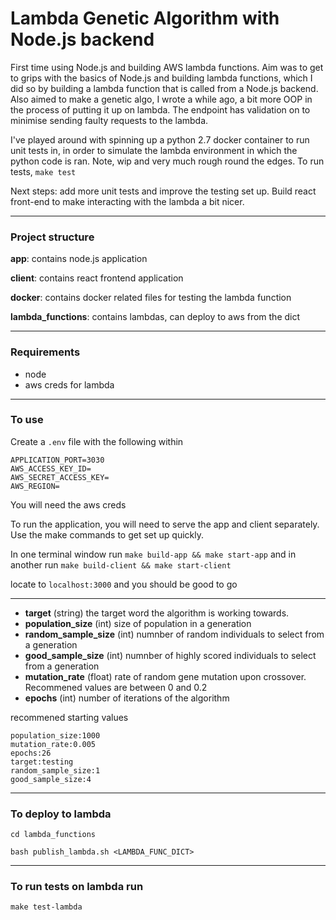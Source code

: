 # Lambda Genetic Algorithm with Node.js backend

First time using Node.js and building AWS lambda functions. Aim was to get to grips with the basics of Node.js and building lambda functions, which I did so by building a lambda function that is called from a Node.js backend. Also aimed to make a genetic algo, I wrote a while ago, a bit more OOP in the process of putting it up on lambda. The endpoint has validation on to minimise sending faulty requests to the lambda.

I've played around with spinning up a python 2.7 docker container to run unit tests in, in order to simulate the lambda environment in which the python code is ran. Note, wip and very much rough round the edges. To run tests, `make test`

Next steps: add more unit tests and improve the testing set up. Build react front-end to make interacting with the lambda a bit nicer.

----


### Project structure

__app__: contains node.js application

__client__: contains react frontend application

__docker__: contains docker related files for testing the lambda function

__lambda_functions__: contains lambdas, can deploy to aws from the dict

----

### Requirements
- node
- aws creds for lambda
----

### To use
Create a `.env` file with the following within
```
APPLICATION_PORT=3030
AWS_ACCESS_KEY_ID=
AWS_SECRET_ACCESS_KEY=
AWS_REGION=
```
You will need the aws creds

To run the application, you will need to serve the app and client separately. Use the make commands to get set up quickly.

In one terminal window run `make build-app && make start-app`  and in another run `make build-client && make start-client`

locate to `localhost:3000` and you should be good to go

---

- **target** (string) the target word the algorithm is working towards.
- **population_size** (int) size of population in a generation
- **random_sample_size** (int) numnber of random individuals to select from a generation
- **good_sample_size** (int) numnber of highly scored individuals to select from a generation
- **mutation_rate** (float) rate of random gene mutation upon crossover. Recommened values are between 0 and 0.2
- **epochs** (int) number of iterations of the algorithm

recommened starting values
```
population_size:1000
mutation_rate:0.005
epochs:26
target:testing
random_sample_size:1
good_sample_size:4
```


---

### To deploy to lambda

`cd lambda_functions`

`bash publish_lambda.sh <LAMBDA_FUNC_DICT>`


---

### To run tests on lambda run

`make test-lambda`

